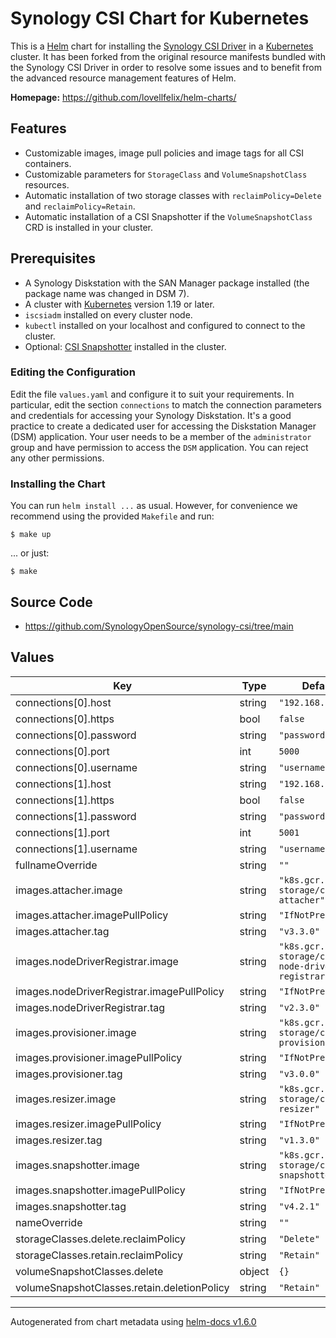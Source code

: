 # Synology CSI Chart for Kubernetes

This is a
[Helm](https://helm.sh) chart for installing the
[Synology CSI Driver](https://github.com/SynologyOpenSource/synology-csi) in a
[Kubernetes](https://kubernetes.io) cluster.
It has been forked from the original resource manifests bundled with the Synology CSI Driver in order to resolve some
issues and to benefit from the advanced resource management features of Helm.


**Homepage:** <https://github.com/lovellfelix/helm-charts/>

## Features

+ Customizable images, image pull policies and image tags for all CSI containers.
+ Customizable parameters for `StorageClass` and `VolumeSnapshotClass` resources.
+ Automatic installation of two storage classes with `reclaimPolicy=Delete` and `reclaimPolicy=Retain`.
+ Automatic installation of a CSI Snapshotter if the `VolumeSnapshotClass` CRD is installed in your cluster.

## Prerequisites

+ A Synology Diskstation with the SAN Manager package installed (the package name was changed in DSM 7).
+ A cluster with [Kubernetes](https://kubernetes.io) version 1.19 or later.
+ `iscsiadm` installed on every cluster node.
+ `kubectl` installed on your localhost and configured to connect to the cluster.
+ Optional: [CSI Snapshotter](https://github.com/kubernetes-csi/external-snapshotter) installed in the cluster.

### Editing the Configuration

Edit the file `values.yaml` and configure it to suit your requirements.
In particular, edit the section `connections` to match the connection parameters and credentials for accessing your
Synology Diskstation.
It's a good practice to create a dedicated user for accessing the Diskstation Manager (DSM) application.
Your user needs to be a member of the `administrator` group and have permission to access the `DSM` application.
You can reject any other permissions.

### Installing the Chart

You can run `helm install ...` as usual.
However, for convenience we recommend using the provided `Makefile` and run:

    $ make up

... or just:

    $ make

## Source Code

* <https://github.com/SynologyOpenSource/synology-csi/tree/main>

## Values

| Key | Type | Default | Description |
|-----|------|---------|-------------|
| connections[0].host | string | `"192.168.1.1"` |  |
| connections[0].https | bool | `false` |  |
| connections[0].password | string | `"password"` |  |
| connections[0].port | int | `5000` |  |
| connections[0].username | string | `"username"` |  |
| connections[1].host | string | `"192.168.1.1"` |  |
| connections[1].https | bool | `false` |  |
| connections[1].password | string | `"password"` |  |
| connections[1].port | int | `5001` |  |
| connections[1].username | string | `"username"` |  |
| fullnameOverride | string | `""` |  |
| images.attacher.image | string | `"k8s.gcr.io/sig-storage/csi-attacher"` |  |
| images.attacher.imagePullPolicy | string | `"IfNotPresent"` |  |
| images.attacher.tag | string | `"v3.3.0"` |  |
| images.nodeDriverRegistrar.image | string | `"k8s.gcr.io/sig-storage/csi-node-driver-registrar"` |  |
| images.nodeDriverRegistrar.imagePullPolicy | string | `"IfNotPresent"` |  |
| images.nodeDriverRegistrar.tag | string | `"v2.3.0"` |  |
| images.provisioner.image | string | `"k8s.gcr.io/sig-storage/csi-provisioner"` |  |
| images.provisioner.imagePullPolicy | string | `"IfNotPresent"` |  |
| images.provisioner.tag | string | `"v3.0.0"` |  |
| images.resizer.image | string | `"k8s.gcr.io/sig-storage/csi-resizer"` |  |
| images.resizer.imagePullPolicy | string | `"IfNotPresent"` |  |
| images.resizer.tag | string | `"v1.3.0"` |  |
| images.snapshotter.image | string | `"k8s.gcr.io/sig-storage/csi-snapshotter"` |  |
| images.snapshotter.imagePullPolicy | string | `"IfNotPresent"` |  |
| images.snapshotter.tag | string | `"v4.2.1"` |  |
| nameOverride | string | `""` |  |
| storageClasses.delete.reclaimPolicy | string | `"Delete"` |  |
| storageClasses.retain.reclaimPolicy | string | `"Retain"` |  |
| volumeSnapshotClasses.delete | object | `{}` |  |
| volumeSnapshotClasses.retain.deletionPolicy | string | `"Retain"` |  |

----------------------------------------------
Autogenerated from chart metadata using [helm-docs v1.6.0](https://github.com/norwoodj/helm-docs/releases/v1.6.0)
